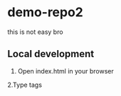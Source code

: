 # demo-repo2
 
 this is not easy bro

 ## Local development 
 1. Open index.html in your browser

 2.Type tags